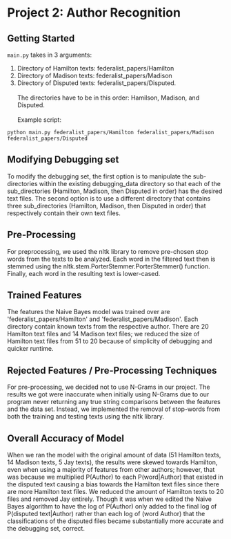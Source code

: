# Project 2: Author Recognition

## Getting Started
`main.py` takes in 3 arguments:
1. Directory of Hamilton texts: federalist_papers/Hamilton
2. Directory of Madison texts: federalist_papers/Madison
3. Directory of Disputed texts: federalist_papers/Disputed.<br/><br/>
The directories have to be in this order: Hamilson, Madison, and Disputed.<br/><br/>
Example script:
```
python main.py federalist_papers/Hamilton federalist_papers/Madison federalist_papers/Disputed
```
## Modifying Debugging set
To modify the debugging set, the first option is to manipulate the sub-directories within the existing debugging_data directory so that each of the sub_directories (Hamilton, Madison, then Disputed in order) has the desired text files. The second option is to use a different directory that contains three sub_directories (Hamilton, Madison, then Disputed in order) that respectively contain their own text files.

## Pre-Processing
For preprocessing, we used the nltk library to remove pre-chosen stop words from the texts to be analyzed.
Each word in the filtered text then is stemmed using the nltk.stem.PorterStemmer.PorterStemmer() function.
Finally, each word in the resulting text is lower-cased.

## Trained Features
The features the Naive Bayes model was trained over are 'federalist_papers/Hamilton' and 'federalist_papers/Madison'.
Each directory contain known texts from the respective author.
There are 20 Hamilton text files and 14 Madison text files; we reduced the size of Hamilton text files from 51 to 20 because of simplicity of debugging and quicker runtime.

## Rejected Features / Pre-Processing Techniques
For pre-processing, we decided not to use N-Grams in our project. The results we got were inaccurate when initially using N-Grams due to our program never returning any true string comparisons between the features and the data set. Instead, we implemented the removal of stop-words from both the training and testing texts using the nltk library.

## Overall Accuracy of Model
When we ran the model with the original amount of data (51 Hamilton texts, 14 Madison texts, 5 Jay texts), the results were skewed towards Hamilton, even when using a majority of features from other authors; however, that was because we multiplied P(Author) to each P(word|Author) that existed in the disputed text causing a bias towards the Hamilton text files since there are more Hamilton text files.  We reduced the amount of Hamilton texts to 20 files and removed Jay entirely. Though it was when we edited the Naive Bayes algorithm to have the log of P(Author) only added to the final log of P(disputed text|Author) rather than each log of (word Author) that the classifications of the disputed files became substantially more accurate and the debugging set, correct.
